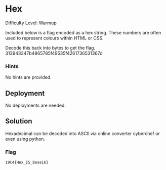 
# Hex

Difficulty Level: Warmup

Included below is a flag encoded as a hex string. These numbers are often used to represent colours within HTML or CSS.

Decode this back into bytes to get the flag.
313943347b4865785f49535f4261736531367d

### Hints

No hints are provided.

## Deployment

No deployments are needed. 

## Solution

Hexadecimal can be decoded into ASCII via online converter cyberchef or even using python.

### Flag
`19C4{Hex_IS_Base16}`
